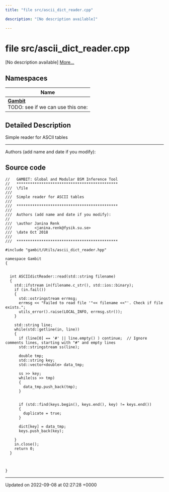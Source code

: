 ```yaml
---
title: "file src/ascii_dict_reader.cpp"

description: "[No description available]"

---
```


# file src/ascii_dict_reader.cpp

[No description available] [More...](#detailed-description)

## Namespaces

| Name           |
| -------------- |
| **[Gambit](/documentation/code/namespaces/namespacegambit/)** <br>TODO: see if we can use this one:  |

## Detailed Description


Simple reader for ASCII tables



------------------

Authors (add name and date if you modify): 




## Source code

```
//   GAMBIT: Global and Modular BSM Inference Tool
//   *********************************************
///  \file
///
///  Simple reader for ASCII tables
///
///  *********************************************
///
///  Authors (add name and date if you modify):
//
///  \author Janina Renk
///          <janina.renk@fysik.su.se>
///  \date Oct 2018
///
///  *********************************************

#include "gambit/Utils/ascii_dict_reader.hpp"

namespace Gambit
{


  int ASCIIdictReader::read(std::string filename)
  { 
    std::ifstream in(filename.c_str(), std::ios::binary);
    if (in.fail())
    { 
      std::ostringstream errmsg;
      errmsg << "Failed to read file '"<< filename <<"'. Check if file exists.";
      utils_error().raise(LOCAL_INFO, errmsg.str());
    }

    std::string line;
    while(std::getline(in, line))
    {
      if (line[0] == '#' || line.empty() ) continue;  // Ignore comments lines, starting with "#" and empty lines
      std::stringstream ss(line);

      double tmp;
      std::string key;
      std::vector<double> data_tmp;

      ss >> key;
      while(ss >> tmp)
      {
        data_tmp.push_back(tmp);
      }
  

      if (std::find(keys.begin(), keys.end(), key) != keys.end())
      {
        duplicate = true;
      }

      dict[key] = data_tmp;
      keys.push_back(key); 
      
    }
    in.close();
    return 0;
  }



}
```


-------------------------------

Updated on 2022-09-08 at 02:27:28 +0000
